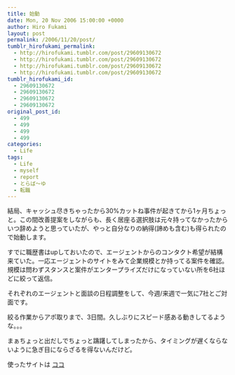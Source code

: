 ```yaml
---
title: 始動
date: Mon, 20 Nov 2006 15:00:00 +0000
author: Hiro Fukami
layout: post
permalink: /2006/11/20/post/
tumblr_hirofukami_permalink:
  - http://hirofukami.tumblr.com/post/29609130672
  - http://hirofukami.tumblr.com/post/29609130672
  - http://hirofukami.tumblr.com/post/29609130672
  - http://hirofukami.tumblr.com/post/29609130672
tumblr_hirofukami_id:
  - 29609130672
  - 29609130672
  - 29609130672
  - 29609130672
original_post_id:
  - 499
  - 499
  - 499
  - 499
categories:
  - Life
tags:
  - Life
  - myself
  - report
  - とらば～ゆ
  - 転職
---
```

<div class="section">
  <p>
    結局、キャッシュ尽きちゃったから30%カットね事件が起きてから1ヶ月ちょっと。この間改善提案をしながらも、長く居座る選択肢は元々持ってなかったからいつ辞めようと思っていたが、やっと自分なりの納得(諦めも含む)も得られたので始動します。
  </p>
  
  <p>
    すでに職歴書はupしておいたので、エージェントからのコンタクト希望が結構来ていた。一応エージェントのサイトをみて企業規模とか持ってる案件を確認。規模は問わずスタンスと案件がエンタープライズだけになっていない所を6社ほどに絞って返信。
  </p>
  
  <p>
    それぞれのエージェントと面談の日程調整をして、今週/来週で一気に7社とご対面です。
  </p>
  
  <p>
    絞る作業からアポ取りまで、3日間。久しぶりにスピード感ある動きしてるような。。。
  </p>
  
  <p>
    まぁちょっと出だしでちょっと躊躇してしまったから、タイミングが遅くならないように急ぎ目にならざるを得ないんだけど。
  </p>
  
  <p>
    使ったサイトは <a href="http://www.jobengine.jp/" target="_blank">ココ</a>
  </p>
</div>